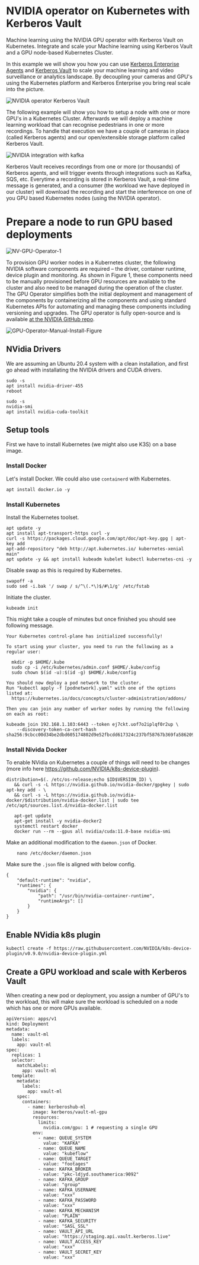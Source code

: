 # NVIDIA operator on Kubernetes with Kerberos Vault

Machine learning using the NVIDIA GPU operator with Kerberos Vault on Kubernetes. Integrate and scale your Machine learning using Kerberos Vault and  a GPU node-based Kubernetes Cluster.

In this example we will show you how you can use [Kerberos Enterprise Agents](https://doc.kerberos.io/enterprise/first-things-first/) and [Kerberos Vault](https://doc.kerberos.io/vault/first-things-first/) to scale your machine learning and video surveillance or analytics landscape. By decoupling your cameras and GPU's using the Kubernetes platform and Kerberos Enterprise you bring real scale into the picture.

![NVIDIA operator Kerberos Vault](https://user-images.githubusercontent.com/1546779/132137679-33fc02df-085f-47cf-8587-301bd3448e63.png)

The following example will show you how to setup a node with one or more GPU's in a Kubernetes Cluster. Afterwards we will deploy a machine learning workload that can recognise pedestrians in one or more recordings. To handle that execution we have a couple of cameras in place (called Kerberos agents) and our open/extensible storage platform called Kerberos Vault.

![NVIDIA integration with kafka](https://user-images.githubusercontent.com/1546779/132138400-61f6b2a3-04e2-461f-aee7-18d8bc28a3e8.png)

Kerberos Vault receives recordings from one or more (or thousands) of Kerberos agents, and will trigger events through integrations such as Kafka, SQS, etc. Everytime a recording is stored in Kerberos Vault, a real-time message is generated, and a consumer (the workload we have deployed in our cluster) will download the recording and start the interference on one of you GPU based Kubernetes nodes (using the NVIDIA operator). 

# Prepare a node to run GPU based deployments

![NV-GPU-Operator-1](https://user-images.githubusercontent.com/1546779/132136901-44d90617-a80a-4933-9eca-bf965622d237.png)

To provision GPU worker nodes in a Kubernetes cluster, the following NVIDIA software components are required – the driver, container runtime, device plugin and monitoring. As shown in Figure 1, these components need to be manually provisioned before GPU resources are available to the cluster and also need to be managed during the operation of the cluster. The GPU Operator simplifies both the initial deployment and management of the components by containerizing all the components and using standard Kubernetes APIs for automating and managing these components including versioning and upgrades. The GPU operator is fully open-source and is available [at the NVIDIA GitHub repo](https://github.com/NVIDIA/gpu-operator).

![GPU-Operator-Manual-Install-Figure](https://user-images.githubusercontent.com/1546779/132136925-7f7a2c88-7d58-41ba-8b8f-8f72b0af82de.png)


## NVidia Drivers
We are assuming an Ubuntu 20.4 system with a clean installation, and first go ahead with installating the NVIDIA drivers and CUDA drivers.

    sudo -s
    apt install nvidia-driver-455
    reboot
    
    sudo -s
    nvidia-smi
    apt install nvidia-cuda-toolkit

## Setup tools

First we have to install Kubernetes (we might also use K3S) on a base image. 

### Install Docker

Let's install Docker. We could also use `containerd` with Kubernetes.

    apt install docker.io -y    

### Install Kubernetes
  
Install the Kubernetes toolset.

    apt update -y
    apt install apt-transport-https curl -y
    curl -s https://packages.cloud.google.com/apt/doc/apt-key.gpg | apt-key add
    apt-add-repository "deb http://apt.kubernetes.io/ kubernetes-xenial main"
    apt update -y && apt install kubeadm kubelet kubectl kubernetes-cni -y

Disable swap as this is required by Kubernetes.

    swapoff -a
    sudo sed -i.bak '/ swap / s/^\(.*\)$/#\1/g' /etc/fstab

Initiate the cluster.

    kubeadm init

This might take a couple of minutes but once finished you should see following message.

    Your Kubernetes control-plane has initialized successfully!

    To start using your cluster, you need to run the following as a regular user:

      mkdir -p $HOME/.kube
      sudo cp -i /etc/kubernetes/admin.conf $HOME/.kube/config
      sudo chown $(id -u):$(id -g) $HOME/.kube/config

    You should now deploy a pod network to the cluster.
    Run "kubectl apply -f [podnetwork].yaml" with one of the options listed at:
      https://kubernetes.io/docs/concepts/cluster-administration/addons/

    Then you can join any number of worker nodes by running the following on each as root:

    kubeadm join 192.168.1.103:6443 --token ej7ckt.uof7o2iplqf0r2up \
        --discovery-token-ca-cert-hash sha256:9cbcc00d34be2dbd605174802d9e52fbcdd617324c237bf58767b369fa586209
  
      
### Install Nivida Docker

To enable NVidia on Kubernetes a couple of things will need to be changes (more info here 
https://github.com/NVIDIA/k8s-device-plugin).

    distribution=$(. /etc/os-release;echo $ID$VERSION_ID) \
       && curl -s -L https://nvidia.github.io/nvidia-docker/gpgkey | sudo apt-key add - \
       && curl -s -L https://nvidia.github.io/nvidia-docker/$distribution/nvidia-docker.list | sudo tee /etc/apt/sources.list.d/nvidia-docker.list
       
       apt-get update
       apt-get install -y nvidia-docker2
       systemctl restart docker
       docker run --rm --gpus all nvidia/cuda:11.0-base nvidia-smi
   
Make an additional modification to the `daemon.json` of Docker.

        nano /etc/docker/daemon.json
        
Make sure the `.json` file is aligned with below config.

    {
        "default-runtime": "nvidia",
        "runtimes": {
            "nvidia": {
                "path": "/usr/bin/nvidia-container-runtime",
                "runtimeArgs": []
            }
        }
    }

## Enable NVidia k8s plugin
  
    kubectl create -f https://raw.githubusercontent.com/NVIDIA/k8s-device-plugin/v0.9.0/nvidia-device-plugin.yml

## Create a GPU workload and scale with Kerberos Vault

When creating a new pod or deployment, you assign a number of GPU's to the workload, this will make sure the workload is scheduled on a node which has one or more GPUs available.

    apiVersion: apps/v1
    kind: Deployment
    metadata:
      name: vault-ml
      labels:
        app: vault-ml
    spec:
      replicas: 1
      selector:
        matchLabels:
          app: vault-ml
      template:
        metadata:
          labels:
            app: vault-ml
        spec:
          containers:
            - name: kerberoshub-ml
              image: kerberos/vault-ml-gpu
              resources:
                limits:
                  nvidia.com/gpu: 1 # requesting a single GPU
              env:
                - name: QUEUE_SYSTEM
                  value: "KAFKA"
                - name: QUEUE_NAME
                  value: "kubeflow"
                - name: QUEUE_TARGET
                  value: "footages"
                - name: KAFKA_BROKER
                  value: "pkc-ldjyd.southamerica:9092"
                - name: KAFKA_GROUP
                  value: "group"
                - name: KAFKA_USERNAME
                  value: "xxx"
                - name: KAFKA_PASSWORD
                  value: "xxx"
                - name: KAFKA_MECHANISM
                  value: "PLAIN"
                - name: KAFKA_SECURITY
                  value: "SASL_SSL"
                - name: VAULT_API_URL
                  value: "https://staging.api.vault.kerberos.live"
                - name: VAULT_ACCESS_KEY
                  value: "xxx"
                - name: VAULT_SECRET_KEY
                  value: "xxx"



